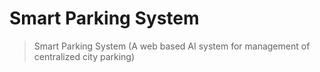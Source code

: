 # Smart Parking System
> Smart Parking System (A web based AI system for management of centralized city parking)
